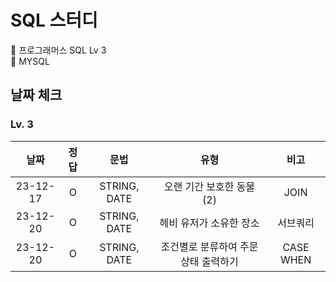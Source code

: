 # SQL 스터디
📌 프로그래머스 SQL Lv 3<br>
📌 MYSQL

## 날짜 체크
### Lv. 3
|날짜|정답|문법|유형|비고|
|:---:|:---:|:---:|:---:|:---:|
|23-12-17|O|STRING, DATE|오랜 기간 보호한 동물(2)|JOIN|
|23-12-20|O|STRING, DATE|헤비 유저가 소유한 장소|서브쿼리|
|23-12-20|O|STRING, DATE|조건별로 분류하여 주문상태 출력하기|CASE WHEN|